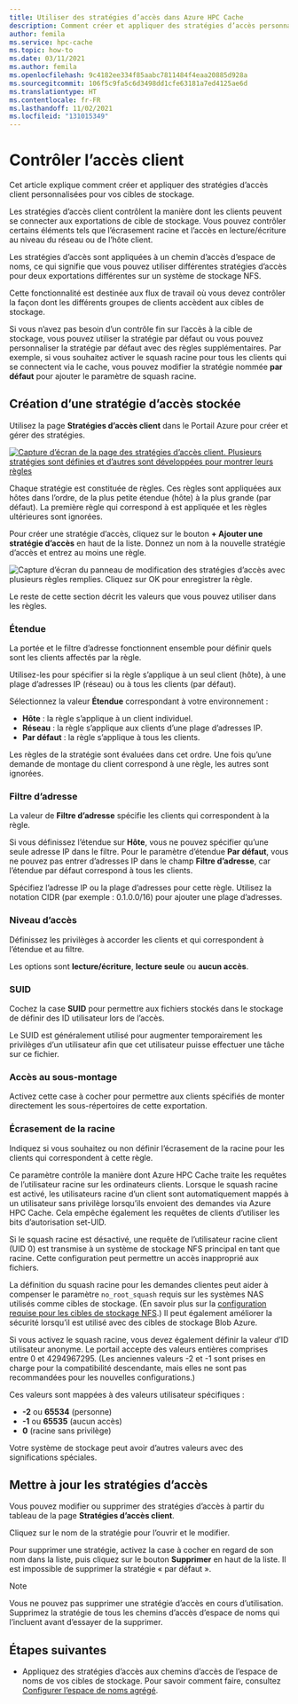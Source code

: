 ```yaml
---
title: Utiliser des stratégies d’accès dans Azure HPC Cache
description: Comment créer et appliquer des stratégies d’accès personnalisées pour limiter l’accès client aux cibles de stockage dans Azure HPC Cache
author: femila
ms.service: hpc-cache
ms.topic: how-to
ms.date: 03/11/2021
ms.author: femila
ms.openlocfilehash: 9c4182ee334f85aabc7811484f4eaa20885d928a
ms.sourcegitcommit: 106f5c9fa5c6d3498dd1cfe63181a7ed4125ae6d
ms.translationtype: HT
ms.contentlocale: fr-FR
ms.lasthandoff: 11/02/2021
ms.locfileid: "131015349"
---
```

# <a name="control-client-access"></a>Contrôler l’accès client

Cet article explique comment créer et appliquer des stratégies d’accès client personnalisées pour vos cibles de stockage.

Les stratégies d’accès client contrôlent la manière dont les clients peuvent se connecter aux exportations de cible de stockage. Vous pouvez contrôler certains éléments tels que l’écrasement racine et l’accès en lecture/écriture au niveau du réseau ou de l’hôte client.

Les stratégies d’accès sont appliquées à un chemin d’accès d’espace de noms, ce qui signifie que vous pouvez utiliser différentes stratégies d’accès pour deux exportations différentes sur un système de stockage NFS.

Cette fonctionnalité est destinée aux flux de travail où vous devez contrôler la façon dont les différents groupes de clients accèdent aux cibles de stockage.

Si vous n’avez pas besoin d’un contrôle fin sur l’accès à la cible de stockage, vous pouvez utiliser la stratégie par défaut ou vous pouvez personnaliser la stratégie par défaut avec des règles supplémentaires. Par exemple, si vous souhaitez activer le squash racine pour tous les clients qui se connectent via le cache, vous pouvez modifier la stratégie nommée **par défaut** pour ajouter le paramètre de squash racine.

## <a name="create-a-client-access-policy"></a>Création d’une stratégie d’accès stockée

Utilisez la page **Stratégies d’accès client** dans le Portail Azure pour créer et gérer des stratégies. <!-- is there AZ CLI for this? -->

[![Capture d’écran de la page des stratégies d’accès client. Plusieurs stratégies sont définies et d’autres sont développées pour montrer leurs règles](media/policies-overview.png)](media/policies-overview.png#lightbox)

Chaque stratégie est constituée de règles. Ces règles sont appliquées aux hôtes dans l’ordre, de la plus petite étendue (hôte) à la plus grande (par défaut). La première règle qui correspond à est appliquée et les règles ultérieures sont ignorées.

Pour créer une stratégie d’accès, cliquez sur le bouton **+ Ajouter une stratégie d’accès** en haut de la liste. Donnez un nom à la nouvelle stratégie d’accès et entrez au moins une règle.

![Capture d’écran du panneau de modification des stratégies d’accès avec plusieurs règles remplies. Cliquez sur OK pour enregistrer la règle.](media/add-policy.png)

Le reste de cette section décrit les valeurs que vous pouvez utiliser dans les règles.

### <a name="scope"></a>Étendue

La portée et le filtre d’adresse fonctionnent ensemble pour définir quels sont les clients affectés par la règle.

Utilisez-les pour spécifier si la règle s’applique à un seul client (hôte), à une plage d’adresses IP (réseau) ou à tous les clients (par défaut).

Sélectionnez la valeur **Étendue** correspondant à votre environnement :

* **Hôte** : la règle s’applique à un client individuel.
* **Réseau** : la règle s’applique aux clients d’une plage d’adresses IP.
* **Par défaut** : la règle s’applique à tous les clients.

Les règles de la stratégie sont évaluées dans cet ordre. Une fois qu’une demande de montage du client correspond à une règle, les autres sont ignorées.

### <a name="address-filter"></a>Filtre d’adresse

La valeur de **Filtre d’adresse** spécifie les clients qui correspondent à la règle.

Si vous définissez l’étendue sur **Hôte**, vous ne pouvez spécifier qu’une seule adresse IP dans le filtre. Pour le paramètre d’étendue **Par défaut**, vous ne pouvez pas entrer d’adresses IP dans le champ **Filtre d’adresse**, car l’étendue par défaut correspond à tous les clients.

Spécifiez l’adresse IP ou la plage d’adresses pour cette règle. Utilisez la notation CIDR (par exemple : 0.1.0.0/16) pour ajouter une plage d’adresses.

### <a name="access-level"></a>Niveau d’accès

Définissez les privilèges à accorder les clients et qui correspondent à l’étendue et au filtre.

Les options sont **lecture/écriture**, **lecture seule** ou **aucun accès**.

### <a name="suid"></a>SUID

Cochez la case **SUID** pour permettre aux fichiers stockés dans le stockage de définir des ID utilisateur lors de l’accès.

Le SUID est généralement utilisé pour augmenter temporairement les privilèges d’un utilisateur afin que cet utilisateur puisse effectuer une tâche sur ce fichier.

### <a name="submount-access"></a>Accès au sous-montage

Activez cette case à cocher pour permettre aux clients spécifiés de monter directement les sous-répertoires de cette exportation.

### <a name="root-squash"></a>Écrasement de la racine

Indiquez si vous souhaitez ou non définir l’écrasement de la racine pour les clients qui correspondent à cette règle.

Ce paramètre contrôle la manière dont Azure HPC Cache traite les requêtes de l’utilisateur racine sur les ordinateurs clients. Lorsque le squash racine est activé, les utilisateurs racine d’un client sont automatiquement mappés à un utilisateur sans privilège lorsqu’ils envoient des demandes via Azure HPC Cache. Cela empêche également les requêtes de clients d’utiliser les bits d’autorisation set-UID.

Si le squash racine est désactivé, une requête de l’utilisateur racine client (UID 0) est transmise à un système de stockage NFS principal en tant que racine. Cette configuration peut permettre un accès inapproprié aux fichiers.

La définition du squash racine pour les demandes clientes peut aider à compenser le paramètre ``no_root_squash`` requis sur les systèmes NAS utilisés comme cibles de stockage. (En savoir plus sur la [configuration requise pour les cibles de stockage NFS](hpc-cache-prerequisites.md#nfs-storage-requirements).) Il peut également améliorer la sécurité lorsqu’il est utilisé avec des cibles de stockage Blob Azure.

Si vous activez le squash racine, vous devez également définir la valeur d’ID utilisateur anonyme. Le portail accepte des valeurs entières comprises entre 0 et 4294967295. (Les anciennes valeurs -2 et -1 sont prises en charge pour la compatibilité descendante, mais elles ne sont pas recommandées pour les nouvelles configurations.)

Ces valeurs sont mappées à des valeurs utilisateur spécifiques :

* **-2** ou **65534** (personne)
* **-1** ou **65535** (aucun accès)
* **0** (racine sans privilège)

Votre système de stockage peut avoir d’autres valeurs avec des significations spéciales.

## <a name="update-access-policies"></a>Mettre à jour les stratégies d’accès

Vous pouvez modifier ou supprimer des stratégies d’accès à partir du tableau de la page **Stratégies d’accès client**.

Cliquez sur le nom de la stratégie pour l’ouvrir et le modifier.

Pour supprimer une stratégie, activez la case à cocher en regard de son nom dans la liste, puis cliquez sur le bouton **Supprimer** en haut de la liste. Il est impossible de supprimer la stratégie « par défaut ».

> [!NOTE]
> Vous ne pouvez pas supprimer une stratégie d’accès en cours d’utilisation. Supprimez la stratégie de tous les chemins d’accès d’espace de noms qui l’incluent avant d’essayer de la supprimer.

## <a name="next-steps"></a>Étapes suivantes

* Appliquez des stratégies d’accès aux chemins d’accès de l’espace de noms de vos cibles de stockage. Pour savoir comment faire, consultez [Configurer l’espace de noms agrégé](add-namespace-paths.md).

